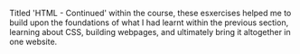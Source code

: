 Titled 'HTML - Continued' within the course, these esxercises helped me to build upon the foundations of what I had learnt within the previous section, learning about CSS, building webpages, and ultimately bring it altogether in one website.
